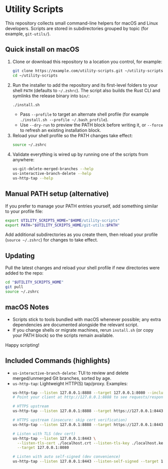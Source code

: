 # Utility Scripts

This repository collects small command-line helpers for macOS and Linux developers. Scripts are stored in subdirectories grouped by topic (for example, `git-utils/`).

## Quick install on macOS

1. Clone or download this repository to a location you control, for example:
   ```bash
   git clone https://example.com/utility-scripts.git ~/utility-scripts
   cd ~/utility-scripts
   ```
2. Run the installer to add the repository and its first-level folders to your shell `PATH` (defaults to `~/.zshrc`). The script also builds the Rust CLI and symlinks the release binary into `bin/`:
   ```bash
   ./install.sh
   ```
   - Pass `--profile` to target an alternate shell profile (for example `./install.sh --profile ~/.bash_profile`).
   - Use `--dry-run` to preview the PATH block before writing it, or `--force` to refresh an existing installation block.
3. Reload your shell profile so the PATH changes take effect:
   ```bash
   source ~/.zshrc
   ```
4. Validate everything is wired up by running one of the scripts from anywhere:
   ```bash
   us-git-delete-merged-branches --help
   us-interactive-branch-delete --help
   us-http-tap --help
   ```

## Manual PATH setup (alternative)

If you prefer to manage your PATH entries yourself, add something similar to your profile file:
```bash
export UTILITY_SCRIPTS_HOME="$HOME/utility-scripts"
export PATH="$UTILITY_SCRIPTS_HOME/git-utils:$PATH"
```
Add additional subdirectories as you create them, then reload your profile (`source ~/.zshrc`) for changes to take effect.

## Updating

Pull the latest changes and reload your shell profile if new directories were added to the repo:
```bash
cd "$UTILITY_SCRIPTS_HOME"
git pull
source ~/.zshrc
```

## macOS Notes

- Scripts stick to tools bundled with macOS whenever possible; any extra dependencies are documented alongside the relevant script.
- If you change shells or migrate machines, rerun `install.sh` (or copy your PATH block) so the scripts remain available.

Happy scripting!

## Included Commands (highlights)

- `us-interactive-branch-delete`: TUI to review and delete merged/unmerged Git branches, sorted by age.
- `us-http-tap`: Lightweight HTTP(S) tap/proxy. Examples:
  ```bash
  us-http-tap --listen 127.0.0.1:8888 --target 127.0.0.1:8080 --include-bodies
  # Point your client at http://127.0.0.1:8888 to see requests/responses

  # HTTPS upstream
  us-http-tap --listen 127.0.0.1:8888 --target https://127.0.0.1:8443

  # HTTPS upstream (insecure: skip cert verification)
  us-http-tap --listen 127.0.0.1:8888 --target https://127.0.0.1:8443 -k

  # Listen with TLS (dev cert)
  us-http-tap --listen 127.0.0.1:8443 \
    --listen-tls-cert ./localhost.crt --listen-tls-key ./localhost.key \
    --target 127.0.0.1:8080

  # Listen with auto self-signed (dev convenience)
  us-http-tap --listen 127.0.0.1:8443 --listen-self-signed --target 127.0.0.1:8080
  ```
